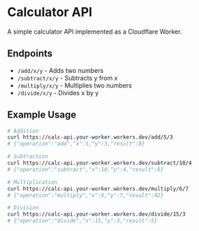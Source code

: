 # Calculator API

A simple calculator API implemented as a Cloudflare Worker.

## Endpoints

- `/add/x/y` - Adds two numbers
- `/subtract/x/y` - Subtracts y from x
- `/multiply/x/y` - Multiplies two numbers
- `/divide/x/y` - Divides x by y

## Example Usage

```bash
# Addition
curl https://calc-api.your-worker.workers.dev/add/5/3
# {"operation":"add","x":5,"y":3,"result":8}

# Subtraction
curl https://calc-api.your-worker.workers.dev/subtract/10/4
# {"operation":"subtract","x":10,"y":4,"result":6}

# Multiplication
curl https://calc-api.your-worker.workers.dev/multiply/6/7
# {"operation":"multiply","x":6,"y":7,"result":42}

# Division
curl https://calc-api.your-worker.workers.dev/divide/15/3
# {"operation":"divide","x":15,"y":3,"result":5}